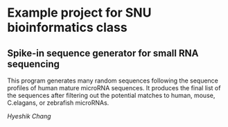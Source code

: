 # Example project for SNU bioinformatics class

## Spike-in sequence generator for small RNA sequencing

This program generates many random sequences following the
sequence profiles of human mature microRNA sequences.
It produces the final list of the sequences after filtering
out the potential matches to human, mouse, C.elagans, or
zebrafish microRNAs.

_Hyeshik Chang_
